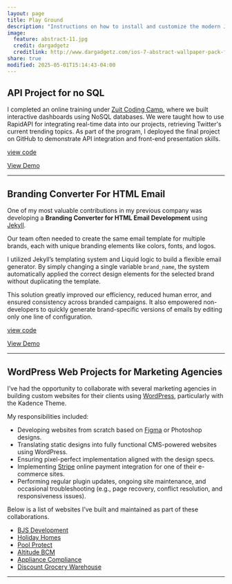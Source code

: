 ```yaml
---
layout: page
title: Play Ground
description: "Instructions on how to install and customize the modern Jekyll theme HPSTR."
image:
  feature: abstract-11.jpg
  credit: dargadgetz
  creditlink: http://www.dargadgetz.com/ios-7-abstract-wallpaper-pack-for-iphone-5-and-ipod-touch-retina/
share: true
modified: 2025-05-01T15:14:43-04:00
---
```


## API Project for no SQL

I completed an online training under [Zuit Coding Camp](https://www.facebook.com/profile.php?id=100069122486134), where we built interactive dashboards using NoSQL databases.
We were taught how to use RapidAPI for integrating real-time data into our projects, retrieving Twitter's current trending topics.
As part of the program, I deployed the final project on GitHub to demonstrate API integration and front-end presentation skills.

[view code](https://github.com/jcrcuevas/apiProj/tree/master)

<a href="{{ site.url }}/play-ground/projects/api-proj.html"><span class="btn">View Demo</span></a>

---

## Branding Converter For HTML Email

One of my most valuable contributions in my previous company was developing a **Branding Converter for HTML Email Development** using [Jekyll](https://jekyllrb.com).

Our team often needed to create the same email template for multiple brands, each with unique branding elements like colors, fonts, and logos.

I utilized Jekyll’s templating system and Liquid logic to build a flexible email generator. By simply changing a single variable `brand_name`, the system automatically applied the correct design elements for the selected brand without duplicating the template.

This solution greatly improved our efficiency, reduced human error, and ensured consistency across branded campaigns. It also empowered non-developers to quickly generate brand-specific versions of emails by editing only one line of configuration.

[view code](https://gitlab.com/fleximanila/fleximanila.gitlab.io)

<a href="https://fleximanila.gitlab.io/"><span class="btn">View Demo</span></a>

---

## WordPress Web Projects for Marketing Agencies

I’ve had the opportunity to collaborate with several marketing agencies in building custom websites for their clients using [WordPress](https://wordpress.com/), particularly with the Kadence Theme.

My responsibilities included:

- Developing websites from scratch based on [Figma](https://www.figma.com/) or Photoshop designs.
- Translating static designs into fully functional CMS-powered websites using WordPress.
- Ensuring pixel-perfect implementation aligned with the design specs.
- Implementing [Stripe](https://stripe.com/) online payment integration for one of their e-commerce sites.
- Performing regular plugin updates, ongoing site maintenance, and occasional troubleshooting (e.g., page recovery, conflict resolution, and responsiveness issues).

Below is a list of websites I’ve built and maintained as part of these collaborations.

- [BJS Development](https://bjs.com.ph/)
- [Holiday Homes](https://holidayhomes.com.ph/)
- [Pool Protect](https://poolprotect.com.au/)
- [Altitude BCM](https://altitudebcm.com.au/)
- [Appliance Compliance](https://appliancecompliance.au/)
- [Discount Grocery Warehouse](https://discountgrocerywarehouse.com.au/)

---
